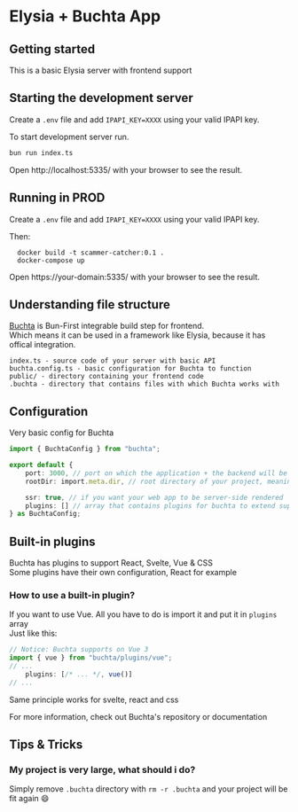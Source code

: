 # Elysia + Buchta App

## Getting started
This is a basic Elysia server with frontend support <br>

## Starting the development server

Create a `.env` file and add `IPAPI_KEY=XXXX` using your valid IPAPI key.

To start development server run.
```bash
bun run index.ts
```

Open http://localhost:5335/ with your browser to see the result.

## Running in PROD

Create a `.env` file and add `IPAPI_KEY=XXXX` using your valid IPAPI key.

Then:

```shell
  docker build -t scammer-catcher:0.1 .
  docker-compose up
```

Open https://your-domain:5335/ with your browser to see the result.

## Understanding file structure

[Buchta](https://github.com/Fire-The-Fox/buchta) is Bun-First integrable build step for frontend. <br>
Which means it can be used in a framework like Elysia, because it has offical integration.
```
index.ts - source code of your server with basic API
buchta.config.ts - basic configuration for Buchta to function
public/ - directory containing your frontend code
.buchta - directory that contains files with which Buchta works with
```

## Configuration

Very basic config for Buchta
```ts
import { BuchtaConfig } from "buchta";

export default {
    port: 3000, // port on which the application + the backend will be served
    rootDir: import.meta.dir, // root directory of your project, meaning you can start the app from where ever you are

    ssr: true, // if you want your web app to be server-side rendered
    plugins: [] // array that contains plugins for buchta to extend support for frameworks and file formats
} as BuchtaConfig;
```

## Built-in plugins
Buchta has plugins to support React, Svelte, Vue & CSS <br>
Some plugins have their own configuration, React for example

### How to use a built-in plugin?
If you want to use Vue. All you have to do is import it and put it in `plugins` array <br>
Just like this:
```ts
// Notice: Buchta supports on Vue 3
import { vue } from "buchta/plugins/vue";
// ...
    plugins: [/* ... */, vue()]
// ...
```
Same principle works for svelte, react and css <br>

For more information, check out Buchta's repository or documentation

## Tips & Tricks
### My project is very large, what should i do?
Simply remove `.buchta` directory with `rm -r .buchta` and your project will be fit again 😄
